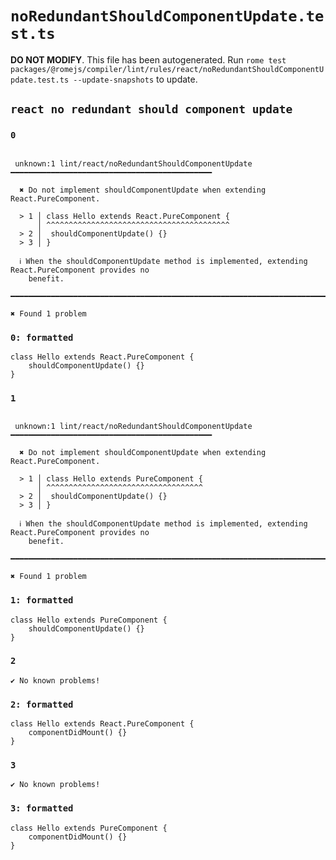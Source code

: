 # `noRedundantShouldComponentUpdate.test.ts`

**DO NOT MODIFY**. This file has been autogenerated. Run `rome test packages/@romejs/compiler/lint/rules/react/noRedundantShouldComponentUpdate.test.ts --update-snapshots` to update.

## `react no redundant should component update`

### `0`

```

 unknown:1 lint/react/noRedundantShouldComponentUpdate ━━━━━━━━━━━━━━━━━━━━━━━━━━━━━━━━━━━━━━━━━━━━━

  ✖ Do not implement shouldComponentUpdate when extending React.PureComponent.

  > 1 │ class Hello extends React.PureComponent {
      │ ^^^^^^^^^^^^^^^^^^^^^^^^^^^^^^^^^^^^^^^^^
  > 2 │  shouldComponentUpdate() {}
  > 3 │ }

  ℹ When the shouldComponentUpdate method is implemented, extending React.PureComponent provides no
    benefit.

━━━━━━━━━━━━━━━━━━━━━━━━━━━━━━━━━━━━━━━━━━━━━━━━━━━━━━━━━━━━━━━━━━━━━━━━━━━━━━━━━━━━━━━━━━━━━━━━━━━━

✖ Found 1 problem

```

### `0: formatted`

```
class Hello extends React.PureComponent {
	shouldComponentUpdate() {}
}

```

### `1`

```

 unknown:1 lint/react/noRedundantShouldComponentUpdate ━━━━━━━━━━━━━━━━━━━━━━━━━━━━━━━━━━━━━━━━━━━━━

  ✖ Do not implement shouldComponentUpdate when extending React.PureComponent.

  > 1 │ class Hello extends PureComponent {
      │ ^^^^^^^^^^^^^^^^^^^^^^^^^^^^^^^^^^^
  > 2 │  shouldComponentUpdate() {}
  > 3 │ }

  ℹ When the shouldComponentUpdate method is implemented, extending React.PureComponent provides no
    benefit.

━━━━━━━━━━━━━━━━━━━━━━━━━━━━━━━━━━━━━━━━━━━━━━━━━━━━━━━━━━━━━━━━━━━━━━━━━━━━━━━━━━━━━━━━━━━━━━━━━━━━

✖ Found 1 problem

```

### `1: formatted`

```
class Hello extends PureComponent {
	shouldComponentUpdate() {}
}

```

### `2`

```
✔ No known problems!

```

### `2: formatted`

```
class Hello extends React.PureComponent {
	componentDidMount() {}
}

```

### `3`

```
✔ No known problems!

```

### `3: formatted`

```
class Hello extends PureComponent {
	componentDidMount() {}
}

```

